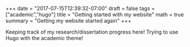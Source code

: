 +++
date = "2017-07-15T12:39:32-07:00"
draft = false
tags = ["academic","hugo"]
title = "Getting started with my website"
math = true
summary = "Getting my website started again"
+++

Keeping track of my research/dissertation progress here! Trying to use Hugo with the academic theme!

